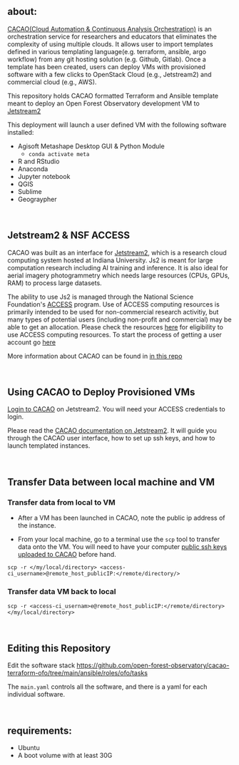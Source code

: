 ## about:
[CACAO(Cloud Automation & Continuous Analysis Orchestration)](https://cyverse.org/cacao) is an orchestration service for researchers and educators that eliminates the complexity of using multiple clouds. It allows user to import templates defined in various templating language(e.g. terraform, ansible, argo workflow) from any git hosting solution (e.g. Github, Gitlab). Once a template has been created, users can deploy VMs with provisioned software with a few clicks to OpenStack Cloud (e.g., Jetstream2) and commercial cloud (e.g., AWS). 

This repository holds CACAO formatted Terraform and Ansible template meant to deploy an Open Forest Observatory development VM to [Jetstream2](https://jetstream-cloud.org/)

This deployment will launch a user defined VM with the following software installed:

* Agisoft Metashape Desktop GUI & Python Module
  * `conda activate meta`
* R and RStudio
* Anaconda
* Jupyter notebook
* QGIS
* Sublime
* Geograypher

<br/>

## Jetstream2 & NSF ACCESS

CACAO was built as an interface for [Jetstream2](https://jetstream-cloud.org/), which is a research cloud computing system hosted at Indiana University. Js2 is meant for large computation research including AI training and inference. It is also ideal for aerial imagery photogrammetry which needs large resources (CPUs, GPUs, RAM) to process large datasets. 

The ability to use Js2 is managed through the National Science Foundation's [ACCESS](https://access-ci.org/) program. Use of ACCESS computing resources is primarily intended to be used for non-commercial research activitiy, but many types of potential users (including non-profit and commercial) may be able to get an allocation. Please check the resources [here](https://allocations.access-ci.org/allocations-policy#eligibility) for eligibility to use ACCESS computing resources. To start the process of getting a user account go [here](https://operations.access-ci.org/identity/new-user)

More information about CACAO can be found in [in this repo](https://gitlab.com/cyverse/cacao)

<br/>

## Using CACAO to Deploy Provisioned VMs

[Login to CACAO](https://cacao.jetstream-cloud.org/) on Jetstream2. You will need your ACCESS credentials to login. 

Please read the [CACAO documentation on Jetstream2](https://docs.jetstream-cloud.org/ui/cacao/overview/). It will guide you through the CACAO user interface, how to set up ssh keys, and how to launch templated instances. 

<br/>

## Transfer Data between local machine and VM

### Transfer data from local to VM

* After a VM has been launched in CACAO, note the public ip address of the instance.

* From your local machine, go to a terminal use the `scp` tool to transfer data onto the VM. You will need to have your computer [public ssh keys uploaded to CACAO](https://docs.jetstream-cloud.org/ui/cacao/credentials/) before hand. 

`scp -r </my/local/directory> <access-ci_username>@remote_host_publicIP:</remote/directory/>`

### Transfer data VM back to local

`scp -r <access-ci_usernam>e@remote_host_publicIP:</remote/directory> </my/local/directory>`



<br/>

## Editing this Repository

Edit the software stack https://github.com/open-forest-observatory/cacao-terraform-ofo/tree/main/ansible/roles/ofo/tasks

The `main.yaml` controls all the software, and there is a yaml for each individual software. 

<br/>

## requirements:
- Ubuntu
- A boot volume with at least 30G 
